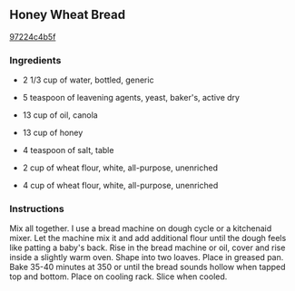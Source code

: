 ## Honey Wheat Bread

[97224c4b5f](http://www.food.com/recipe/honey-wheat-bread-254394)

### Ingredients

 - 2 1/3 cup of water, bottled, generic

 - 5 teaspoon of leavening agents, yeast, baker's, active dry

 - 13 cup of oil, canola

 - 13 cup of honey

 - 4 teaspoon of salt, table

 - 2 cup of wheat flour, white, all-purpose, unenriched

 - 4 cup of wheat flour, white, all-purpose, unenriched

### Instructions

Mix all together. I use a bread machine on dough cycle or a kitchenaid mixer. Let the machine mix it and add additional flour until the dough feels like patting a baby's back. Rise in the bread machine or oil, cover and rise inside a slightly warm oven. Shape into two loaves. Place in greased pan. Bake 35-40 minutes at 350 or until the bread sounds hollow when tapped top and bottom. Place on cooling rack. Slice when cooled.
